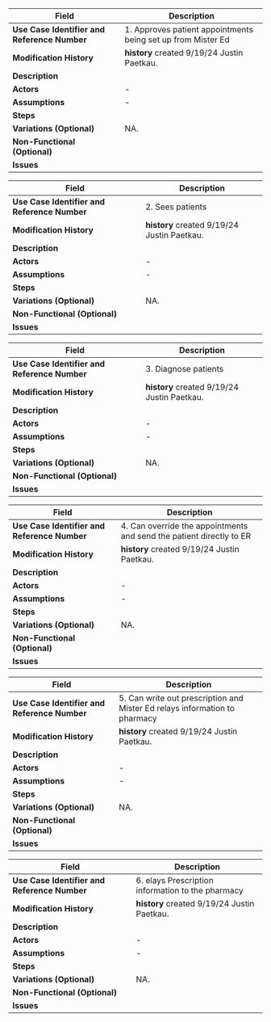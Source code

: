 | **Field**                                   | **Description**                                                                                                                 |
|---------------------------------------------|---------------------------------------------------------------------------------------------------------------------------------|
| **Use Case Identifier and Reference Number**| 1. Approves patient appointments being set up from Mister Ed <br>            
| **Modification History**                    | **history** created 9/19/24 Justin Paetkau.                                                                                     |
| **Description**                             |                                                                                                                                 |
| **Actors**                                  | -                                                                                                                               |
| **Assumptions**                             | -                                                                                                                               |
| **Steps**                                   |                                                                                                                                 |
| **Variations (Optional)**                   | NA.                                                                                                                             |
| **Non-Functional (Optional)**               |                                                                                                                                 |
| **Issues**                                  |                                                                                                                                 | 

| **Field**                                   | **Description**                                                                                                                 |
|---------------------------------------------|---------------------------------------------------------------------------------------------------------------------------------|
| **Use Case Identifier and Reference Number**| 2. Sees patients <br>                                                |
| **Modification History**                    | **history** created 9/19/24 Justin Paetkau.                                                                                     |
| **Description**                             |                                                                                                                                 |
| **Actors**                                  | -                                                                                                                               |
| **Assumptions**                             | -                                                                                                                               |
| **Steps**                                   |                                                                                                                                 |
| **Variations (Optional)**                   | NA.                                                                                                                             |
| **Non-Functional (Optional)**               |                                                                                                                                 |
| **Issues**                                  |                                                                                                                                 | 


| **Field**                                   | **Description**                                                                                                                 |
|---------------------------------------------|---------------------------------------------------------------------------------------------------------------------------------|
| **Use Case Identifier and Reference Number**| 3. Diagnose patients <br>                                  |
| **Modification History**                    | **history** created 9/19/24 Justin Paetkau.                                                                                     |
| **Description**                             |                                                                                                                                 |
| **Actors**                                  | -                                                                                                                               |
| **Assumptions**                             | -                                                                                                                               |
| **Steps**                                   |                                                                                                                                 |
| **Variations (Optional)**                   | NA.                                                                                                                             |
| **Non-Functional (Optional)**               |                                                                                                                                 |
| **Issues**                                  |                                                                                                                                 | 


| **Field**                                   | **Description**                                                                                                                 |
|---------------------------------------------|---------------------------------------------------------------------------------------------------------------------------------|
| **Use Case Identifier and Reference Number**| 4. Can override the appointments and send the patient directly to ER <br>                                   |
| **Modification History**                    | **history** created 9/19/24 Justin Paetkau.                                                                                     |
| **Description**                             |                                                                                                                                 |
| **Actors**                                  | -                                                                                                                               |
| **Assumptions**                             | -                                                                                                                               |
| **Steps**                                   |                                                                                                                                 |
| **Variations (Optional)**                   | NA.                                                                                                                             |
| **Non-Functional (Optional)**               |                                                                                                                                 |
| **Issues**                                  |                                                                                                                                 | 

| **Field**                                   | **Description**                                                                                                                 |
|---------------------------------------------|---------------------------------------------------------------------------------------------------------------------------------|
| **Use Case Identifier and Reference Number**| 5. Can write out prescription and Mister Ed relays information to pharmacy <br>                                   |
| **Modification History**                    | **history** created 9/19/24 Justin Paetkau.                                                                                     |
| **Description**                             |                                                                                                                                 |
| **Actors**                                  | -                                                                                                                               |
| **Assumptions**                             | -                                                                                                                               |
| **Steps**                                   |                                                                                                                                 |
| **Variations (Optional)**                   | NA.                                                                                                                             |
| **Non-Functional (Optional)**               |                                                                                                                                 |
| **Issues**                                  |                                                                                                                                 | 

| **Field**                                   | **Description**                                                                                                                 |
|---------------------------------------------|---------------------------------------------------------------------------------------------------------------------------------|
| **Use Case Identifier and Reference Number**| 6. elays Prescription information to the pharmacy <br>                                   |
| **Modification History**                    | **history** created 9/19/24 Justin Paetkau.                                                                                     |
| **Description**                             |                                                                                                                                 |
| **Actors**                                  | -                                                                                                                               |
| **Assumptions**                             | -                                                                                                                               |
| **Steps**                                   |                                                                                                                                 |
| **Variations (Optional)**                   | NA.                                                                                                                             |
| **Non-Functional (Optional)**               |                                                                                                                                 |
| **Issues**                                  |                                                                                                                                 | 
